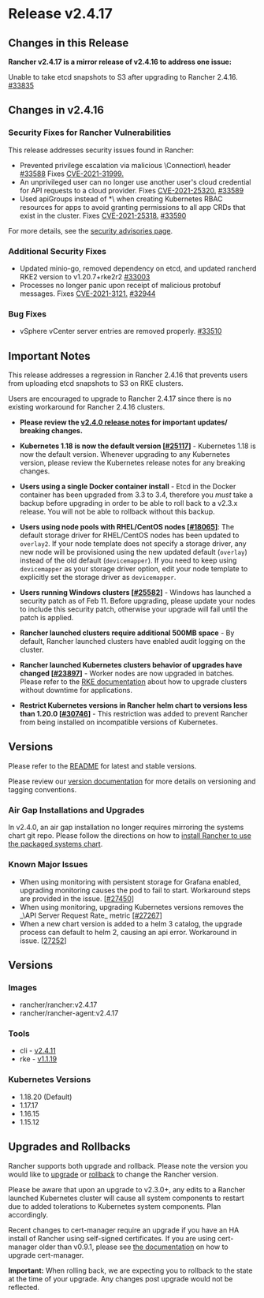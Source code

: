 # Release v2.4.17

## Changes in this Release

**Rancher v2.4.17 is a mirror release of v2.4.16 to address one issue:**

Unable to take etcd snapshots to S3 after upgrading to Rancher 2.4.16. [#33835](https://github.com/rancher/rancher/issues/33835)

## Changes in v2.4.16

### Security Fixes for Rancher Vulnerabilities

This release addresses security issues found in Rancher:

- Prevented privilege escalation via malicious \Connection\ header [#33588](https://github.com/rancher/rancher/issues/33588) Fixes [CVE-2021-31999.](https://cve.mitre.org/cgi-bin/cvename.cgi?name=CVE-2021-31999)
- An unprivileged user can no longer use another user's cloud credential for API requests to a cloud provider. Fixes [CVE-2021-25320.](https://cve.mitre.org/cgi-bin/cvename.cgi?name=CVE-2021-25320) [#33589](https://github.com/rancher/rancher/issues/33589)
- Used apiGroups instead of \*\ when creating Kubernetes RBAC resources for apps to avoid granting permissions to all app CRDs that exist in the cluster. Fixes [CVE-2021-25318.](https://cve.mitre.org/cgi-bin/cvename.cgi?name=CVE-2021-25318) [#33590](https://github.com/rancher/rancher/issues/33590)

For more details, see the [security advisories page](https://github.com/rancher/rancher/security/advisories).

### Additional Security Fixes

- Updated minio-go, removed dependency on etcd, and updated rancherd RKE2 version to v1.20.7+rke2r2 [#33003](https://github.com/rancher/rancher/pull/33003)
- Processes no longer panic upon receipt of malicious protobuf messages. Fixes [CVE-2021-3121.](https://cve.mitre.org/cgi-bin/cvename.cgi?name=CVE-2021-3121) [#32944](https://github.com/rancher/rancher/pull/32944)

### Bug Fixes

- vSphere vCenter server entries are removed properly. [#33510](https://github.com/rancher/rancher/pull/33510)

## Important Notes

This release addresses a regression in Rancher 2.4.16 that prevents users from uploading etcd snapshots to S3 on RKE clusters.

Users are encouraged to upgrade to Rancher 2.4.17 since there is no existing workaround for Rancher 2.4.16 clusters.

- **Please review the [v2.4.0 release notes](https://github.com/rancher/rancher/releases/tag/v2.4.0) for important updates/ breaking changes.**

* **Kubernetes 1.18 is now the default version [[#25117](https://github.com/rancher/rancher/issues/25117)]** - Kubernetes 1.18 is now the default version. Whenever upgrading to any Kubernetes version, please review the Kubernetes release notes for any breaking changes.

- **Users using a single Docker container install** - Etcd in the Docker container has been upgraded from 3.3 to 3.4, therefore you *must* take a backup before upgrading in order to be able to roll back to a v2.3.x release. You will not be able to rollback without this backup.

- **Users using node pools with RHEL/CentOS nodes [[#18065](https://github.com/rancher/rancher/issues/18065)]**: The default storage driver for RHEL/CentOS nodes has been updated to `overlay2`. If your node template does not specify a storage driver, any new node will be provisioned using the new updated default (`overlay`) instead of the old default (`devicemapper`). If you need to keep using `devicemapper` as your storage driver option, edit your node template to explicitly set the storage driver as `devicemapper`.

- **Users running Windows clusters [[#25582](https://github.com/rancher/rancher/issues/25582)]** - Windows has launched a security patch as of Feb 11. Before upgrading, please update your nodes to include this security patch, otherwise your upgrade will fail until the patch is applied.

- **Rancher launched clusters require additional 500MB space** - By default, Rancher launched clusters have enabled audit logging on the cluster.

- **Rancher launched Kubernetes clusters behavior of upgrades have changed [[#23897](https://github.com/rancher/rancher/issues/23897)]** - Worker nodes are now upgraded in batches. Please refer to the [RKE documentation](https://rancher.com/docs/rke/latest/en/upgrades/maintaining-availability/) about how to upgrade clusters without downtime for applications.

- **Restrict Kubernetes versions in Rancher helm chart to versions less than 1.20.0 [[#30746](https://github.com/rancher/rancher/issues/30746)]** - This restriction was added to prevent Rancher from being installed on incompatible versions of Kubernetes.


## Versions

Please refer to the [README](https://github.com/rancher/rancher#latest-release) for latest and stable versions.

Please review our [version documentation](https://rancher.com/docs/rancher/v2.0-v2.4/en/installation/resources/choosing-version/) for more details on versioning and tagging conventions.

### Air Gap Installations and Upgrades

In v2.4.0, an air gap installation no longer requires mirroring the systems chart git repo. Please follow the directions on how to [install Rancher to use the packaged systems chart](https://rancher.com/docs/rancher/v2.0-v2.4/en/installation/air-gap/install-rancher).

### Known Major Issues

- When using monitoring with persistent storage for Grafana enabled, upgrading monitoring causes the pod to fail to start. Workaround steps are provided in the issue. [[#27450](https://github.com/rancher/rancher/issues/27450)]
- When using monitoring, upgrading Kubernetes versions removes the _\API Server Request Rate\_ metric [[#27267](https://github.com/rancher/rancher/issues/27267)]
- When a new chart version is added to a helm 3 catalog, the upgrade process can default to helm 2, causing an api error. Workaround in issue. [[27252](https://github.com/rancher/rancher/issues/27252)]

## Versions

### Images
- rancher/rancher:v2.4.17
- rancher/rancher-agent:v2.4.17

### Tools

- cli - [v2.4.11](https://github.com/rancher/cli/releases/tag/v2.4.11)
- rke - [v1.1.19](https://github.com/rancher/rke/releases/tag/v1.1.19)

### Kubernetes Versions

- 1.18.20 (Default)
- 1.17.17
- 1.16.15
- 1.15.12

## Upgrades and Rollbacks

Rancher supports both upgrade and rollback. Please note the version you would like to [upgrade](https://rancher.com/docs/rancher/v2.0-v2.4/en/installation/install-rancher-on-k8s/upgrades/) or [rollback](https://rancher.com/docs/rancher/v2.0-v2.4/en/installation/install-rancher-on-k8s/rollbacks/) to change the Rancher version.

Please be aware that upon an upgrade to v2.3.0+, any edits to a Rancher launched Kubernetes cluster will cause all system components to restart due to added tolerations to Kubernetes system components. Plan accordingly.

Recent changes to cert-manager require an upgrade if you have an HA install of Rancher using self-signed certificates. If you are using cert-manager older than v0.9.1, please see [the documentation](https://rancher.com/docs/rancher/v2.0-v2.4/en/installation/options/upgrading-cert-manager/) on how to upgrade cert-manager.

**Important:** When rolling back, we are expecting you to rollback to the state at the time of your upgrade. Any changes post upgrade would not be reflected.
